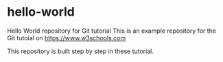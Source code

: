 # hello-world
Hello World repository for Git tutorial
This is an example repository for the Git tutoial on https://www.w3schools.com

This repository is built step by step in these tutorial.

